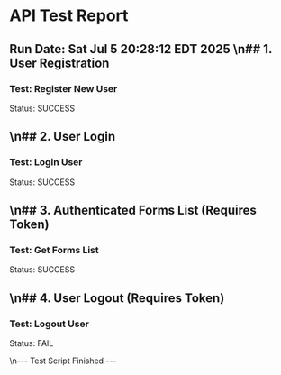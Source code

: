 # API Test Report
Run Date: Sat Jul  5 20:28:12 EDT 2025
\n## 1. User Registration
--------------------------------------------------
### Test: Register New User
Status: SUCCESS


\n## 2. User Login
--------------------------------------------------
### Test: Login User
Status: SUCCESS


\n## 3. Authenticated Forms List (Requires Token)
--------------------------------------------------
### Test: Get Forms List
Status: SUCCESS


\n## 4. User Logout (Requires Token)
--------------------------------------------------
### Test: Logout User
Status: FAIL


\n--- Test Script Finished --- 
